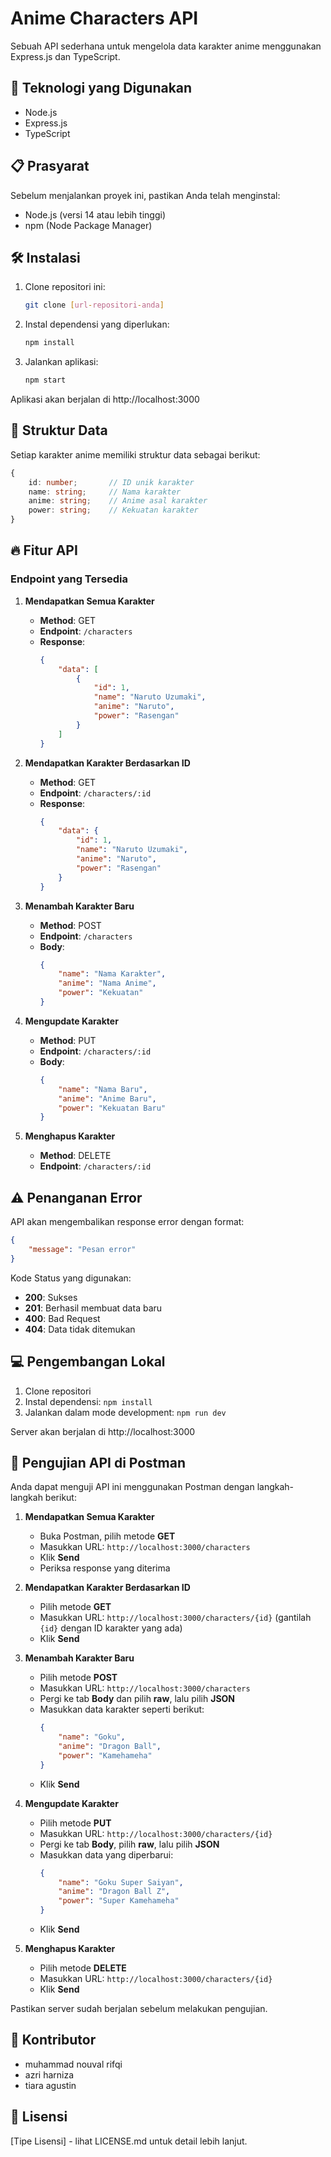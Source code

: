 # Anime Characters API

Sebuah API sederhana untuk mengelola data karakter anime menggunakan Express.js dan TypeScript.

## 🚀 Teknologi yang Digunakan

- Node.js
- Express.js
- TypeScript

## 📋 Prasyarat

Sebelum menjalankan proyek ini, pastikan Anda telah menginstal:
- Node.js (versi 14 atau lebih tinggi)
- npm (Node Package Manager)

## 🛠️ Instalasi

1. Clone repositori ini:
   ```bash
   git clone [url-repositori-anda]
   ```

2. Instal dependensi yang diperlukan:
   ```bash
   npm install
   ```

3. Jalankan aplikasi:
   ```bash
   npm start
   ```

Aplikasi akan berjalan di http://localhost:3000

## 📝 Struktur Data
Setiap karakter anime memiliki struktur data sebagai berikut:

```typescript
{
    id: number;       // ID unik karakter
    name: string;     // Nama karakter
    anime: string;    // Anime asal karakter
    power: string;    // Kekuatan karakter
}
```

## 🔥 Fitur API
### Endpoint yang Tersedia

1. **Mendapatkan Semua Karakter**  
   - **Method**: GET  
   - **Endpoint**: `/characters`  
   - **Response**:
     ```json
     {
         "data": [
             {
                 "id": 1,
                 "name": "Naruto Uzumaki",
                 "anime": "Naruto",
                 "power": "Rasengan"
             }
         ]
     }
     ```

2. **Mendapatkan Karakter Berdasarkan ID**  
   - **Method**: GET  
   - **Endpoint**: `/characters/:id`  
   - **Response**:
     ```json
     {
         "data": {
             "id": 1,
             "name": "Naruto Uzumaki",
             "anime": "Naruto",
             "power": "Rasengan"
         }
     }
     ```

3. **Menambah Karakter Baru**  
   - **Method**: POST  
   - **Endpoint**: `/characters`  
   - **Body**:
     ```json
     {
         "name": "Nama Karakter",
         "anime": "Nama Anime",
         "power": "Kekuatan"
     }
     ```

4. **Mengupdate Karakter**  
   - **Method**: PUT  
   - **Endpoint**: `/characters/:id`  
   - **Body**:
     ```json
     {
         "name": "Nama Baru",
         "anime": "Anime Baru",
         "power": "Kekuatan Baru"
     }
     ```

5. **Menghapus Karakter**  
   - **Method**: DELETE  
   - **Endpoint**: `/characters/:id`

## ⚠️ Penanganan Error
API akan mengembalikan response error dengan format:

```json
{
    "message": "Pesan error"
}
```

Kode Status yang digunakan:

- **200**: Sukses
- **201**: Berhasil membuat data baru
- **400**: Bad Request
- **404**: Data tidak ditemukan

## 💻 Pengembangan Lokal

1. Clone repositori
2. Instal dependensi: `npm install`
3. Jalankan dalam mode development: `npm run dev`
   
Server akan berjalan di http://localhost:3000

## 🧪 Pengujian API di Postman

Anda dapat menguji API ini menggunakan Postman dengan langkah-langkah berikut:

1. **Mendapatkan Semua Karakter**  
   - Buka Postman, pilih metode **GET**
   - Masukkan URL: `http://localhost:3000/characters`
   - Klik **Send**
   - Periksa response yang diterima

2. **Mendapatkan Karakter Berdasarkan ID**  
   - Pilih metode **GET**
   - Masukkan URL: `http://localhost:3000/characters/{id}` (gantilah `{id}` dengan ID karakter yang ada)
   - Klik **Send**

3. **Menambah Karakter Baru**  
   - Pilih metode **POST**
   - Masukkan URL: `http://localhost:3000/characters`
   - Pergi ke tab **Body** dan pilih **raw**, lalu pilih **JSON**
   - Masukkan data karakter seperti berikut:
     ```json
     {
         "name": "Goku",
         "anime": "Dragon Ball",
         "power": "Kamehameha"
     }
     ```
   - Klik **Send**

4. **Mengupdate Karakter**  
   - Pilih metode **PUT**
   - Masukkan URL: `http://localhost:3000/characters/{id}`
   - Pergi ke tab **Body**, pilih **raw**, lalu pilih **JSON**
   - Masukkan data yang diperbarui:
     ```json
     {
         "name": "Goku Super Saiyan",
         "anime": "Dragon Ball Z",
         "power": "Super Kamehameha"
     }
     ```
   - Klik **Send**

5. **Menghapus Karakter**  
   - Pilih metode **DELETE**
   - Masukkan URL: `http://localhost:3000/characters/{id}`
   - Klik **Send**

Pastikan server sudah berjalan sebelum melakukan pengujian.

## 👥 Kontributor
- muhammad nouval rifqi
- azri harniza
- tiara agustin

## 📄 Lisensi
[Tipe Lisensi] - lihat LICENSE.md untuk detail lebih lanjut.


